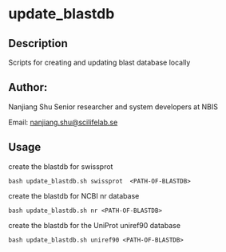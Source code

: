 # update_blastdb

## Description

Scripts for creating and updating blast database locally

## Author:

Nanjiang Shu
Senior researcher and system developers at NBIS

Email: nanjiang.shu@scilifelab.se


## Usage

create the blastdb for swissprot

    bash update_blastdb.sh swissprot  <PATH-OF-BLASTDB>


create the blastdb for NCBI nr database

    bash update_blastdb.sh nr <PATH-OF-BLASTDB>

create the blastdb for the UniProt uniref90 database

    bash update_blastdb.sh uniref90 <PATH-OF-BLASTDB>



